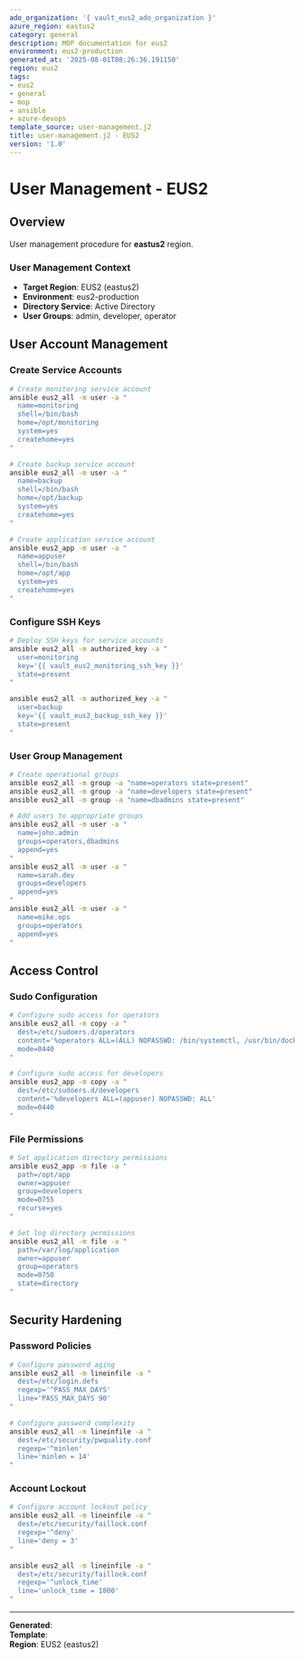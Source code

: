 ```yaml
---
ado_organization: '{ vault_eus2_ado_organization }'
azure_region: eastus2
category: general
description: MOP documentation for eus2
environment: eus2-production
generated_at: '2025-08-01T08:26:36.191150'
region: eus2
tags:
- eus2
- general
- mop
- ansible
- azure-devops
template_source: user-management.j2
title: user-management.j2 - EUS2
version: '1.0'
---
```



# User Management - EUS2

## Overview

User management procedure for **eastus2** region.

### User Management Context

- **Target Region**: EUS2 (eastus2)
- **Environment**: eus2-production
- **Directory Service**: Active Directory
- **User Groups**: admin, developer, operator

## User Account Management

### Create Service Accounts
```bash
# Create monitoring service account
ansible eus2_all -m user -a "
  name=monitoring
  shell=/bin/bash
  home=/opt/monitoring
  system=yes
  createhome=yes
"

# Create backup service account
ansible eus2_all -m user -a "
  name=backup
  shell=/bin/bash
  home=/opt/backup
  system=yes
  createhome=yes
"

# Create application service account
ansible eus2_app -m user -a "
  name=appuser
  shell=/bin/bash
  home=/opt/app
  system=yes
  createhome=yes
"
```

### Configure SSH Keys
```bash
# Deploy SSH keys for service accounts
ansible eus2_all -m authorized_key -a "
  user=monitoring
  key='{{ vault_eus2_monitoring_ssh_key }}'
  state=present
"

ansible eus2_all -m authorized_key -a "
  user=backup
  key='{{ vault_eus2_backup_ssh_key }}'
  state=present
"
```

### User Group Management
```bash
# Create operational groups
ansible eus2_all -m group -a "name=operators state=present"
ansible eus2_all -m group -a "name=developers state=present"
ansible eus2_all -m group -a "name=dbadmins state=present"

# Add users to appropriate groups
ansible eus2_all -m user -a "
  name=john.admin
  groups=operators,dbadmins
  append=yes
"
ansible eus2_all -m user -a "
  name=sarah.dev
  groups=developers
  append=yes
"
ansible eus2_all -m user -a "
  name=mike.ops
  groups=operators
  append=yes
"
```

## Access Control

### Sudo Configuration
```bash
# Configure sudo access for operators
ansible eus2_all -m copy -a "
  dest=/etc/sudoers.d/operators
  content='%operators ALL=(ALL) NOPASSWD: /bin/systemctl, /usr/bin/docker'
  mode=0440
"

# Configure sudo access for developers
ansible eus2_app -m copy -a "
  dest=/etc/sudoers.d/developers
  content='%developers ALL=(appuser) NOPASSWD: ALL'
  mode=0440
"
```

### File Permissions
```bash
# Set application directory permissions
ansible eus2_app -m file -a "
  path=/opt/app
  owner=appuser
  group=developers
  mode=0755
  recurse=yes
"

# Set log directory permissions
ansible eus2_all -m file -a "
  path=/var/log/application
  owner=appuser
  group=operators
  mode=0750
  state=directory
"
```

## Security Hardening

### Password Policies
```bash
# Configure password aging
ansible eus2_all -m lineinfile -a "
  dest=/etc/login.defs
  regexp='^PASS_MAX_DAYS'
  line='PASS_MAX_DAYS 90'
"

# Configure password complexity
ansible eus2_all -m lineinfile -a "
  dest=/etc/security/pwquality.conf
  regexp='^minlen'
  line='minlen = 14'
"
```

### Account Lockout
```bash
# Configure account lockout policy
ansible eus2_all -m lineinfile -a "
  dest=/etc/security/faillock.conf
  regexp='^deny'
  line='deny = 3'
"

ansible eus2_all -m lineinfile -a "
  dest=/etc/security/faillock.conf
  regexp='^unlock_time'
  line='unlock_time = 1800'
"
```

---

**Generated**:   
**Template**:   
**Region**: EUS2 (eastus2)